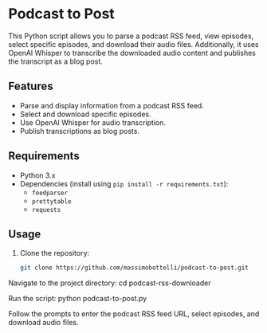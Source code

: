 # Podcast to Post

This Python script allows you to parse a podcast RSS feed, view episodes, select specific episodes, and download their audio files. Additionally, it uses OpenAI Whisper to transcribe the downloaded audio content and publishes the transcript as a blog post.

## Features

- Parse and display information from a podcast RSS feed.
- Select and download specific episodes.
- Use OpenAI Whisper for audio transcription.
- Publish transcriptions as blog posts.

## Requirements

- Python 3.x
- Dependencies (install using `pip install -r requirements.txt`):
  - `feedparser`
  - `prettytable`
  - `requests`

## Usage

1. Clone the repository:

   ```bash
   git clone https://github.com/massimobottelli/podcast-to-post.git

Navigate to the project directory:
 cd podcast-rss-downloader

Run the script:
 python podcast-to-post.py

Follow the prompts to enter the podcast RSS feed URL, select episodes, and download audio files.
